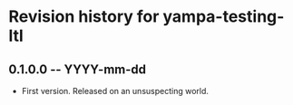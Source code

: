 # Revision history for yampa-testing-ltl

## 0.1.0.0  -- YYYY-mm-dd

* First version. Released on an unsuspecting world.
